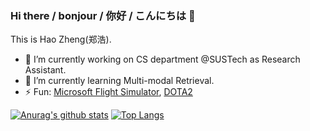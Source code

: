 ### Hi there / bonjour / 你好 / こんにちは 👋

This is Hao Zheng(郑浩).

- 🔭 I’m currently working on CS department @SUSTech as Research Assistant. 
- 🌱 I’m currently learning Multi-modal Retrieval.
- ⚡ Fun: [Microsoft Flight Simulator](https://www.xbox.com/en-US/games/microsoft-flight-simulator), [DOTA2](www.dota2.com)

[![Anurag's github stats](https://github-readme-stats.vercel.app/api?username=zh-plus&show_icons=true&theme=vue&hide=issues)](https://github.com/anuraghazra/github-readme-stats)
[![Top Langs](https://github-readme-stats.vercel.app/api/top-langs/?username=zh-plus&layout=compact)](https://github.com/anuraghazra/github-readme-stats)
